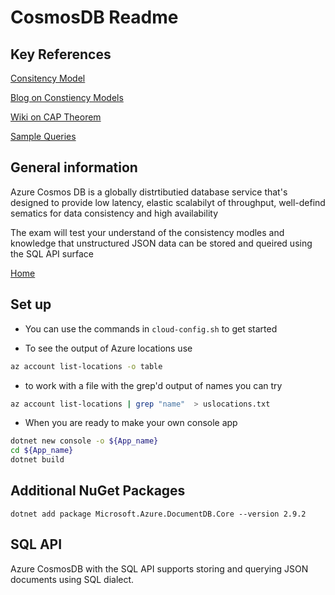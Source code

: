 # CosmosDB Readme

## Key References

[Consitency Model](https://docs.microsoft.com/en-us/azure/cosmos-db/consistency-levels)

[Blog on Constiency Models](https://blog.jeremylikness.com/blog/2018-03-23_getting-behind-the-9ball-cosmosdb-consistency-levels/)

[Wiki on CAP Theorem ](https://en.wikipedia.org/wiki/CAP_theorem)

[Sample Queries ](https://docs.microsoft.com/en-us/azure/cosmos-db/sql-query-getting-started)

## General information

Azure Cosmos DB is a globally distrtibutied database service that's designed to provide low latency, elastic scalabilyt of throughput,
well-defind sematics for data consistency and high availability

The exam will test your understand of the consistency modles and knowledge that unstructured JSON
data can be stored and queired using the SQL API surface

[Home](/README.md)


## Set up 

* You can use the commands in ```cloud-config.sh``` to get started

* To see the output of Azure locations use

```bash
az account list-locations -o table
```

* to work with a file with the grep'd output of names you can try

```bash
az account list-locations | grep "name"  > uslocations.txt
```

* When you are ready to make your own console app

```bash
dotnet new console -o ${App_name}
cd ${App_name}
dotnet build
```

## Additional NuGet Packages

```dotnet add package Microsoft.Azure.DocumentDB.Core --version 2.9.2```





## SQL API

Azure CosmosDB with the SQL API supports storing and querying JSON documents using SQL dialect.